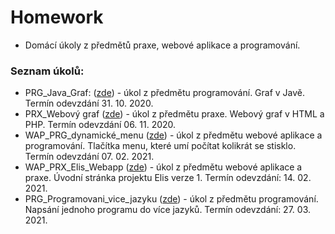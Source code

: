 # Homework
- Domácí úkoly z předmětů praxe, webové aplikace a programování.
### Seznam úkolů:
- PRG_Java_Graf: ([zde](https://github.com/xatom01/Homework/tree/main/PRG_Java_Graf)) - úkol z předmětu programování. Graf v Javě. Termín odevzdání 31. 10. 2020.
- PRX_Webový graf ([zde](https://github.com/xatom01/Homework/tree/main/PRX_Webov%C3%BD%20graf)) - úkol z předmětu praxe. Webový graf v HTML a PHP. Termín odevzdání 06. 11. 2020.
- WAP_PRG_dynamické_menu ([zde](https://github.com/xatom01/Homework/tree/main/WAP_PRG_dynamick%C3%A9_menu)) - úkol z předmětu webové aplikace a programování. Tlačítka menu, které umí počítat kolikrát se stisklo. Termín odevzdání 07. 02. 2021.
- WAP_PRX_Elis_Webapp ([zde](https://github.com/xatom01/Homework/tree/main/WAP_PRX_Elis_Webapp)) - úkol z předmětu webové aplikace a praxe. Úvodní stránka projektu Elis verze 1. Termín odevzdání: 14. 02. 2021. 
- PRG_Programovani_vice_jazyku ([zde]()) - úkol z předmětu programování. Napsání jednoho programu do více jazyků. Termín odevzdání: 27. 03. 2021.